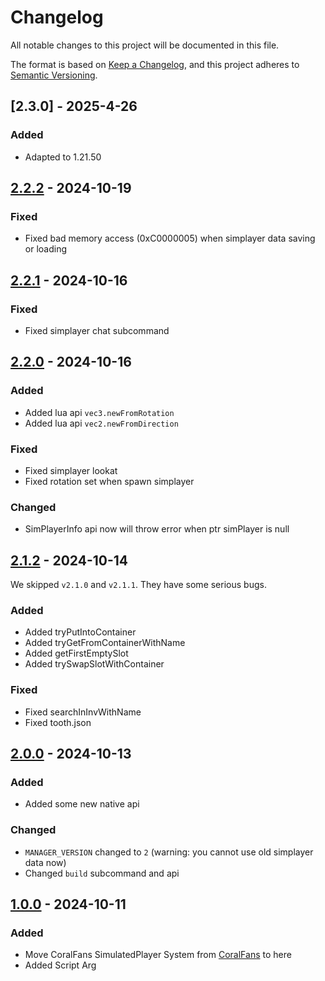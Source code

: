 # Changelog

All notable changes to this project will be documented in this file.

The format is based on [Keep a Changelog](https://keepachangelog.com/en/1.0.0/),
and this project adheres to [Semantic Versioning](https://semver.org/spec/v2.0.0.html).

## [2.3.0] - 2025-4-26

### Added

+ Adapted to 1.21.50

## [2.2.2] - 2024-10-19

### Fixed

+ Fixed bad memory access (0xC0000005) when simplayer data saving or loading

## [2.2.1] - 2024-10-16

### Fixed

+ Fixed simplayer chat subcommand

## [2.2.0] - 2024-10-16

### Added

+ Added lua api `vec3.newFromRotation`
+ Added lua api `vec2.newFromDirection`

### Fixed

+ Fixed simplayer lookat
+ Fixed rotation set when spawn simplayer

### Changed

+ SimPlayerInfo api now will throw error when ptr simPlayer is null

## [2.1.2] - 2024-10-14

We skipped `v2.1.0` and `v2.1.1`. They have some serious bugs.

### Added

+ Added tryPutIntoContainer
+ Added tryGetFromContainerWithName
+ Added getFirstEmptySlot
+ Added trySwapSlotWithContainer

### Fixed

+ Fixed searchInInvWithName
+ Fixed tooth.json

## [2.0.0] - 2024-10-13

### Added

+ Added some new native api

### Changed

+ `MANAGER_VERSION` changed to `2` (warning: you cannot use old simplayer data now)
+ Changed `build` subcommand and api

## [1.0.0] - 2024-10-11

### Added

+ Move CoralFans SimulatedPlayer System from [CoralFans](https://github.com/CoralFans-Dev/CoralFans) to here
+ Added Script Arg

[2.2.2]: https://github.com/CoralFans-Dev/CFSP/compare/v2.2.1...v2.2.2
[2.2.1]: https://github.com/CoralFans-Dev/CFSP/compare/v2.2.0...v2.2.1
[2.2.0]: https://github.com/CoralFans-Dev/CFSP/compare/v2.1.2...v2.2.0
[2.1.2]: https://github.com/CoralFans-Dev/CFSP/compare/v2.0.0...v2.1.2
[2.0.0]: https://github.com/CoralFans-Dev/CFSP/compare/v1.0.0...v2.0.0
[1.0.0]: https://github.com/CoralFans-Dev/CFSP/releases/tag/v1.0.0
